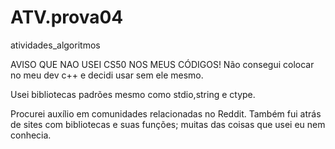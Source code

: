 # ATV.prova04
atividades_algoritmos 

AVISO QUE NAO USEI CS50 NOS MEUS CÓDIGOS! Não consegui colocar no meu dev c++ e decidi usar sem ele mesmo.

Usei bibliotecas padrões mesmo como stdio,string e ctype.

Procurei auxílio em comunidades relacionadas no Reddit. Também fui atrás de sites com bibliotecas e suas funções; muitas das coisas que usei eu nem conhecia.
